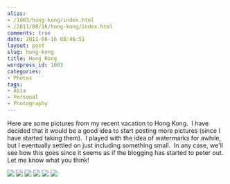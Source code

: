 ```yaml
---
alias:
- /1003/hong-kong/index.html
- /2011/08/16/hong-kong/index.html
comments: true
date: 2011-08-16 08:46:51
layout: post
slug: hong-kong
title: Hong Kong
wordpress_id: 1003
categories:
- Photos
tags:
- Asia
- Personal
- Photography
---
```


Here are some pictures from my recent vacation to Hong Kong.  I have decided that it would be a good idea to start posting more pictures (since I have started taking them).  I played with the idea of watermarks for awhile, but I eventually settled on just including something small.  In any case, we'll see how this goes since it seems as if the blogging has started to peter out.  Let me know what you think!

<div class="galleria">
<a href="http://img.gtww.net/2011/07_Hong_Kong/e755/hk_1_b8d02c6.jpg"><img data-title="" data-description="" src="http://img.gtww.net/2011/07_Hong_Kong/e755/Thumbs/hk_1_7384.jpg"/></a>
<a href="http://img.gtww.net/2011/07_Hong_Kong/e755/hk_2_be688fa.jpg"><img data-title="" data-description="" src="http://img.gtww.net/2011/07_Hong_Kong/e755/Thumbs/hk_2_b288.jpg"/></a>
<a href="http://img.gtww.net/2011/07_Hong_Kong/e755/hk_3_78360ef.jpg"><img data-title="" data-description="" src="http://img.gtww.net/2011/07_Hong_Kong/e755/Thumbs/hk_3_9230.jpg"/></a>
<a href="http://img.gtww.net/2011/07_Hong_Kong/e755/hk_4_8650a53.jpg"><img data-title="" data-description="" src="http://img.gtww.net/2011/07_Hong_Kong/e755/Thumbs/hk_4_8f7c.jpg"/></a>
<a href="http://img.gtww.net/2011/07_Hong_Kong/e755/hk_5_8d160da.jpg"><img data-title="" data-description="" src="http://img.gtww.net/2011/07_Hong_Kong/e755/Thumbs/hk_5_11a0.jpg"/></a>
<a href="http://img.gtww.net/2011/07_Hong_Kong/e755/hk_6_5263bf7.jpg"><img data-title="" data-description="" src="http://img.gtww.net/2011/07_Hong_Kong/e755/Thumbs/hk_6_f623.jpg"/></a>
</div>
